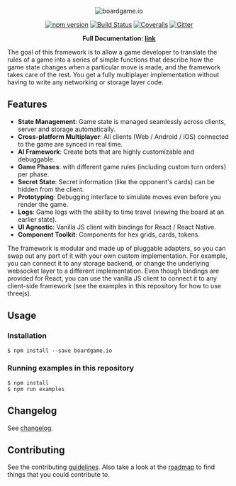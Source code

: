 <p align="center">
  <img src="https://raw.githubusercontent.com/nicolodavis/boardgame.io/master/docs/logo.svg?sanitize=true" alt="boardgame.io" />
</p>

<p align="center">
<a href="https://www.npmjs.com/package/boardgame.io"><img src="https://badge.fury.io/js/boardgame.io.svg" alt="npm version" /></a>
<a href='https://semaphoreci.com/nicolodavis/boardgame-io'> <img src='https://semaphoreci.com/api/v1/nicolodavis/boardgame-io/branches/master/shields_badge.svg' alt='Build Status'></a>
<a href="https://coveralls.io/github/nicolodavis/boardgame.io?branch=master"><img src="https://img.shields.io/coveralls/nicolodavis/boardgame.io.svg" alt="Coveralls" /></a>
<a href="https://gitter.im/boardgame-io"><img src="https://badges.gitter.im/boardgame-io.svg" alt="Gitter" /></a>
</p>

<p align="center">
  <strong>Full Documentation: <a href="https://google.github.io/boardgame.io">link</a></strong>
</p>

The goal of this framework is to allow a game developer to
translate the rules of a game into a series of simple functions
that describe how the game state changes when a particular move is made,
and the framework takes care of the rest. You get a fully multiplayer
implementation without having to write any networking or storage layer code.

## Features

* **State Management**: Game state is managed seamlessly across clients, server and storage automatically.
* **Cross-platform Multiplayer**: All clients (Web / Android / iOS) connected to the game are synced in real time.
* **AI Framework**: Create bots that are highly customizable and debuggable.
* **Game Phases**: with different game rules (including custom turn orders) per phase.
* **Secret State**: Secret information (like the opponent's cards) can be hidden from the client.
* **Prototyping**: Debugging interface to simulate moves even before you render the game.
* **Logs**: Game logs with the ability to time travel (viewing the board at an earlier state).
* **UI Agnostic**: Vanilla JS client with bindings for React / React Native.
* **Component Toolkit**: Components for hex grids, cards, tokens.

The framework is modular and made up of pluggable adapters, so you can swap out any part
of it with your own custom implementation. For example, you can connect it to any storage
backend, or change the underlying websocket layer to a different implementation. Even though
bindings are provided for React, you can use the vanilla JS client to connect
it to any client-side framework (see the examples in this repository for how to use threejs).

## Usage

### Installation

```
$ npm install --save boardgame.io
```

### Running examples in this repository

```
$ npm install
$ npm run examples
```

## Changelog

See [changelog](docs/CHANGELOG.md).

## Contributing

See the contributing [guidelines](CONTRIBUTING.md). Also take a look at the [roadmap](docs/roadmap.md)
to find things that you could contribute to.
